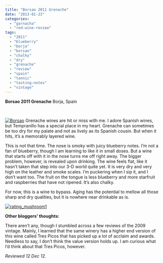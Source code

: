 ```yaml
---
title: "Borsao 2011 Grenache"
date: "2013-01-23"
categories: 
  - "garnacha"
  - "red-wine-review"
tags: 
  - "2011"
  - "blueberry"
  - "borja"
  - "borsao"
  - "chalky"
  - "dry"
  - "grenache"
  - "review"
  - "spain"
  - "tannic"
  - "tasting-notes"
  - "vintage"
---
```


**Borsao 2011 Grenache** Borja, Spain

 

[![Borsao](http://s3.amazonaws.com/thegourmez-wpmedia/2013/01/Borsao.jpg)](http://www.thegourmez.com/2013/01/borsao-2011-grenache/borsao/) Grenache wines are hit or miss with me. I adore Spanish wines, but Tempranillo has a special place in my heart. Grenache can sometimes be too dry for my palate and not as lively as its Spanish cousin. But when it hits, it’s a memorably layered wine.

This is not that time. The nose is smoky with juicy blueberry notes. I’m not a fan of blueberry, though I am learning to like it in small doses. But a wine that starts off with it in the nose turns me off right away. The bigger problem, however, is revealed upon drinking. The wine feels flat, like it hasn’t taken that step into our 3-D world quite yet. It is very dry and very high on the leather and smoke scales. I’m puckering when I sip it, and I don’t want too. The fruit on the tongue is less blueberry and more starfruit and raspberries that have not ripened. It’s also chalky.

For now, this is a wine to bypass. Aging has the potential to mellow all those sharp and dry qualities, but it is nowhere near drinkable as is.

[![rating_mushroom1](http://s3.amazonaws.com/thegourmez-wpmedia/2009/04/rating_mushroom1.gif)](http://www.thegourmez.com/2009/04/restaurant-review-dickeys-barbecue-pit-durham/rating_mushroom1/)

**Other bloggers’ thoughts:**

There aren’t any, though I stumbled across a few reviews of the 2009 vintage. Mainly, I learned that the same winery has a higher end version of this wine called Tres Picos that has picked up a lot of acclaim and awards. Needless to say, I don’t think the value version holds up. I am curious what I’d think about that Tres Picos, however.

_Reviewed 12 Dec 12._
